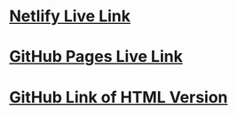 # [Netlify Live Link](https://papaya-marshmallow-eea78e.netlify.app)
# [GitHub Pages Live Link](https://parmeleym.github.io/HTML-Fashion-Blog/)
# [GitHub Link of HTML Version](https://github.com/parmeleym/HTML-Fashion-Blog)
